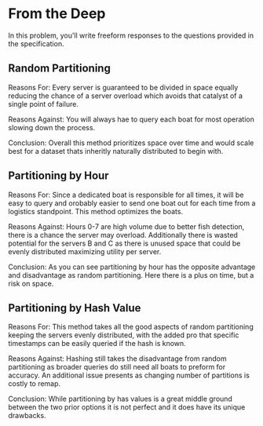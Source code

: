 # From the Deep

In this problem, you'll write freeform responses to the questions provided in the specification.

## Random Partitioning

Reasons For: Every server is guaranteed to be divided in space equally reducing the chance of a server overload which avoids that catalyst of a single point of failure.

Reasons Against: You will always hae to query each boat for most operation slowing down the process.

Conclusion: Overall this method prioritizes space over time and would scale best for a dataset thats inheritly naturally distributed to begin with.

## Partitioning by Hour

Reasons For: Since a dedicated boat is responsible for all times, it will be easy to query and orobably easier to send one boat out for each time from a logistics standpoint. This method optimizes the boats.

Reasons Against: Hours 0-7 are high volume due to better fish detection, there is a chance the server may overload. Additionally there is wasted potential for the servers B and C as there is unused space that could be evenly distributed maximizing utility per server.

Conclusion: As you can see partitioning by hour has the opposite advantage and disadvantage as random partitioning.
Here there is a plus on time, but a risk on space.

## Partitioning by Hash Value

Reasons For: This method takes all the good aspects of random partitioning keeping the servers evenly distributed, with the added pro that specific timestamps can be easily queried if the hash is known.

Reasons Against: Hashing still takes the disadvantage from random partitioning as broader queries do still need all boats to preform for accuracy. An additional issue presents as changing number of partitions is costly to remap.

Conclusion: While partitioning by has values is a great middle ground between the two prior options it is not perfect and it does have its unique drawbacks.
